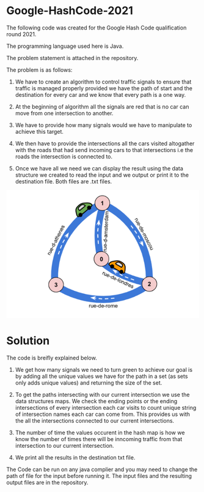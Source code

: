 # Google-HashCode-2021

The following code was created for the Google Hash Code qualification round 2021. 

The programming language used here is Java. 

The problem statement is attached in the repository. 

The problem is as follows:

1. We have to create an algorithm to control traffic signals to ensure that traffic is managed properly provided we have the path of start and the destination for every car and we know that every path is a one way.

2. At the beginning of algorithm all the signals are red that is no car can move from one intersection to another.

3. We have to provide how many signals would we have to manipulate to achieve this target. 

4. We then have to provide the intersections all the cars visited altogather with the roads that had send incoming cars to that intersections i.e the roads the intersection is connected to.

5. Once we have all we need we can display the result using the data structure we created to read the input and we output or print it to the destination file. Both files are .txt files.

![Screenshot](screenShot.png)

# Solution 
The code is breifly explained below. 
1. We get how many signals we need to turn green to achieve our goal is by adding all the unique values we have for the path in a set (as sets only adds unique values) and returning the size of the set.

2. To get the paths intersecting with our current intersection  we use the data structures maps. We check the ending points or the ending intersections of every intersection each car visits to count unique string of intersection names each car can come from. This provides us with the all the intersections connected to our current intersections.

3. The number of time the values occurent in the hash map is how we know the number of times there will be inncoming traffic from that intersection to our current intersection.

4. We print all the results in the destination txt file.


The Code can be run on any java complier and you may need to change the path of file for the input before running it.
The input files and the resulting output files are in the repository.
